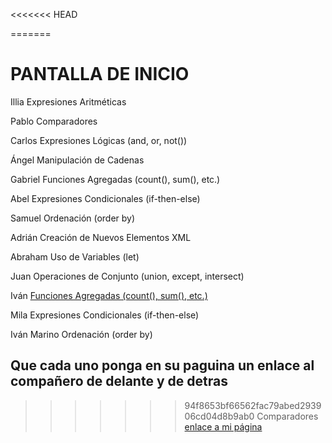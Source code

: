 <<<<<<< HEAD


=======
# PANTALLA DE INICIO #

Illia	        Expresiones Aritméticas

Pablo	        Comparadores

Carlos	        Expresiones Lógicas (and, or, not())

Ángel	        Manipulación de Cadenas

Gabriel	        Funciones Agregadas (count(), sum(), etc.)

Abel	        Expresiones Condicionales (if-then-else)

Samuel	        Ordenación (order by)

Adrián	        Creación de Nuevos Elementos XML

Abraham	        Uso de Variables (let)

Juan	        Operaciones de Conjunto (union, except, intersect)

Iván	        [Funciones Agregadas (count(), sum(), etc.)](./docs/funciones-agregadas-IvanRodriguez.md)

Mila	        Expresiones Condicionales (if-then-else)

Iván Marino	    Ordenación (order by)


## Que cada uno ponga en su paguina un enlace al compañero de delante y de detras
>>>>>>> 94f8653bf66562fac79abed293906cd04d8b9ab0
Comparadores
[enlace a mi página](./PCB.md)